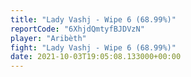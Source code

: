 ```yaml
---
title: "Lady Vashj - Wipe 6 (68.99%)"
reportCode: "6XhjdQmtyfBJDVzN"
player: "Aribèth"
fight: "Lady Vashj - Wipe 6 (68.99%)"
date: 2021-10-03T19:05:08.133000+00:00
---
```

